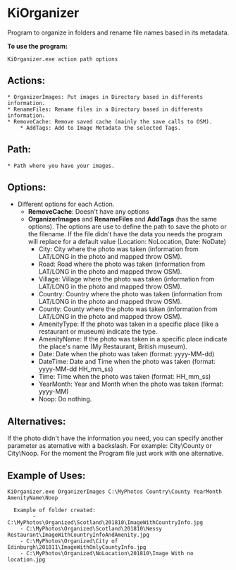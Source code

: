 # KiOrganizer

Program to organize in folders and rename file names based in its metadata.

**To use the program:**

`KiOrganizer.exe action path options`

## Actions:
	* OrganizerImages: Put images in Directory based in differents information.
	* RenameFiles: Rename files in a Directory based in differents information.
	* RemoveCache: Remove saved cache (mainly the save calls to OSM).
        * AddTags: Add to Image Metadata the selected Tags.

## Path:
	* Path where you have your images.

## Options:
  * Different options for each Action.
	* **RemoveCache**: Doesn't have any options
	* **OrganizerImages** and **RenameFiles** and **AddTags** (has the same options). The options are use to define the path to save the photo or the filename. If the file didn't have the data you needs the program will replace for a default value (Location: NoLocation, Date: NoDate)
		+ City:  City where the photo was taken (information from LAT/LONG in the photo and mapped throw OSM).
		+ Road:  Road where the photo was taken (information from LAT/LONG in the photo and mapped throw OSM).
		+ Village: Village where the photo was taken (information from LAT/LONG in the photo and mapped throw OSM).
		+ Country: Country where the photo was taken (information from LAT/LONG in the photo and mapped throw OSM).
		+ County: County  where the photo was taken (information from LAT/LONG in the photo and mapped throw OSM).
		+ AmenityType:  If the photo was taken in a specific place (like a restaurant or museum) indicate the type.
		+ AmenityName: If the photo was taken in a specific place indicate the place's name (My Restaurant, British museum).
		+ Date: Date when the photo was taken (format: yyyy-MM-dd)
		+ DateTime: Date and Time when the photo was taken (format: yyyy-MM-dd HH_mm_ss) 
		+ Time: Time when the photo was taken (format: HH_mm_ss)
		+ YearMonth: Year and Month when the photo was taken (format: yyyy-MM)
		+ Noop: Do nothing.

## Alternatives:
   If the photo didn't have the information you need, you can specify another parameter as aternative with a backslash. For example: City\County or City\Noop. For the moment the Program file just work with one alternative.
    
   
## Example of Uses:

   `KiOrganizer.exe OrganizerImages C:\MyPhotos Country\County YearMonth AmenityName\Noop`
      
      Example of folder created:
	     	- C:\MyPhotos\Organized\Scotland\201810\ImageWithCountryInfo.jpg
		- C:\MyPhotos\Organized\Scotland\201810\Nessy Restaurant\ImageWithCountryInfoAndAmenity.jpg
		- C:\MyPhotos\Organized\City of Edinburgh\201811\ImageWithOnlyCountyInfo.jpg
		- C:\MyPhotos\Organized\NoLocation\201810\Image With no location.jpg
	    
